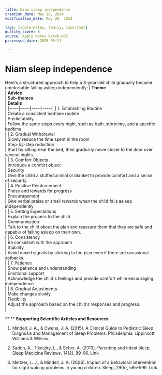 ```yaml
---
title: Niam sleep independence
creation_date: May 20, 2024
modification_date: May 20, 2024

tags: [apple-notes, family, important]
quality_score: 8
source: Apple Notes batch-002
processed_date: 2025-09-21

---
```



# Niam sleep independence 

Here's a structured approach to help a 3-year-old child gradually become comfortable falling asleep independently:
|  **Theme**<br/> | **Advice**<br/> | **Sub-themes**<br/> | **Details**<br/> |
|-----|-----|-----|-----|
|  1. Establishing Routine<br/> | Create a consistent bedtime routine<br/> | Predictability<br/> | Follow the same steps every night, such as bath, storytime, and a specific bedtime.<br/> |
|  2. Gradual Withdrawal<br/> | Slowly reduce the time spent in the room<br/> | Step-by-step reduction<br/> | Start by sitting near the bed, then gradually move closer to the door over several nights.<br/> |
|  3. Comfort Objects<br/> | Introduce a comfort object<br/> | Security<br/> | Give the child a stuffed animal or blanket to provide comfort and a sense of security.<br/> |
|  4. Positive Reinforcement<br/> | Praise and rewards for progress<br/> | Encouragement<br/> | Give verbal praise or small rewards when the child falls asleep independently.<br/> |
|  5. Setting Expectations<br/> | Explain the process to the child<br/> | Communication<br/> | Talk to the child about the plan and reassure them that they are safe and capable of falling asleep on their own.<br/> |
|  6. Consistency<br/> | Be consistent with the approach<br/> | Stability<br/> | Avoid mixed signals by sticking to the plan even if there are occasional setbacks.<br/> |
|  7. Patience<br/> | Show patience and understanding<br/> | Emotional support<br/> | Acknowledge the child's feelings and provide comfort while encouraging independence.<br/> |
|  8. Gradual Adjustments<br/> | Make changes slowly<br/> | Flexibility<br/> | Adjust the approach based on the child's responses and progress.<br/> |

**
**
**Supporting Scientific Articles and Resources**
1. Mindell, J. A., & Owens, J. A. (2015). A Clinical Guide to Pediatric Sleep: Diagnosis and Management of Sleep Problems. Philadelphia: Lippincott Williams & Wilkins.
2. Sadeh, A., Tikotzky, L., & Scher, A. (2010). Parenting and infant sleep. Sleep Medicine Reviews, 14(2), 89-96. Link

3. Meltzer, L. J., & Mindell, J. A. (2006). Impact of a behavioral intervention for night waking problems in young children. Sleep, 29(5), 595-599. Link

